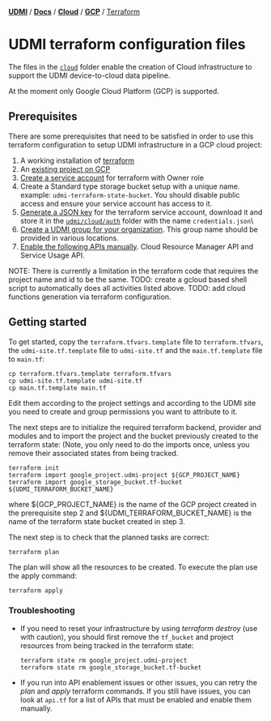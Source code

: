[**UDMI**](../../../) / [**Docs**](../../) / [**Cloud**](../) / [**GCP**](./) / [Terraform](#)

# UDMI terraform configuration files

The files in the [`cloud`](../../cloud) folder enable the creation of Cloud infrastructure to support the UDMI device-to-cloud data pipeline.

At the moment only Google Cloud Platform (GCP) is supported.

## Prerequisites

There are some prerequisites that need to be satisfied in order to use this terraform configuration to setup UDMI infrastructure in a GCP cloud project:

1. A working installation of [terraform](https://learn.hashicorp.com/tutorials/terraform/install-cli?in=terraform/gcp-get-started)
2. An [existing project on GCP](https://cloud.google.com/resource-manager/docs/creating-managing-projects)
4. [Create a service account](https://cloud.google.com/iam/docs/creating-managing-service-accounts) for terraform with Owner role
5. Create a Standard type storage bucket setup with a unique name. example: `udmi-terraform-state-bucket`. You should disable public access and ensure your service account has access to it.
6. [Generate a JSON key](https://cloud.google.com/iam/docs/creating-managing-service-account-keys) for the terraform service account, download it and store it in the [`udmi/cloud/auth`](../../../cloud/gcp/auth) folder with the name `credentials.json`\
7. [Create a UDMI group for your organization](https://cloud.google.com/iam/docs/groups-in-cloud-console). This group name should be provided in various locations. 
8. [Enable the following APIs manually](https://cloud.google.com/endpoints/docs/openapi/enable-api). Cloud Resource Manager API and Service Usage API.

NOTE: There is currently a limitation in the terraform code that requires the project name and id to be the same.
TODO: create a gcloud based shell script to automatically does all activities listed above.
TODO: add cloud functions generation via terraform configuration.

## Getting started

To get started, copy the `terraform.tfvars.template` file to `terraform.tfvars`, the `udmi-site.tf.template` file to `udmi-site.tf` and the `main.tf.template` file to `main.tf`:

```
cp terraform.tfvars.template terraform.tfvars
cp udmi-site.tf.template udmi-site.tf
cp main.tf.template main.tf
```

Edit them according to the project settings and according to the UDMI site you need to create and group permissions you want to attribute to it.

The next steps are to initialize the required terraform backend, provider and modules and 
to import the project and the bucket previously created to the terraform state: (Note, you only need to do the imports once, unless you remove their associated states from being tracked.

```
terraform init
terraform import google_project.udmi-project ${GCP_PROJECT_NAME}
terraform import google_storage_bucket.tf-bucket ${UDMI_TERRAFORM_BUCKET_NAME}
```

where ${GCP_PROJECT_NAME} is the name of the GCP project created in the prerequisite step 2 and ${UDMI_TERRAFORM_BUCKET_NAME} is the name of the terraform state bucket created in step 3.

The next step is to check that the planned tasks are correct:

```
terraform plan
```

The plan will show all the resources to be created. To execute the plan use the apply command:

```
terraform apply
```

### Troubleshooting

- If you need to reset your infrastructure by using *terraform destroy* (use with caution), you should first remove the `tf_bucket` and project resources from being tracked in the terraform state:
    ```
    terraform state rm google_project.udmi-project
    terraform state rm google_storage_bucket.tf-bucket
    ```
- If you run into API enablement issues or other issues, you can retry the *plan* and *apply* terraform commands. If you still have issues, you can look at `api.tf` for a list of APIs that must be enabled and enable them manually.
